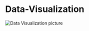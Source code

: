 
# Data-Visualization


![Data Visualization picture](https://github.com/mehranbahramm/Data-Visualization/assets/130790790/3543a77f-29d1-4fdc-b00c-5b969b8d8970)
